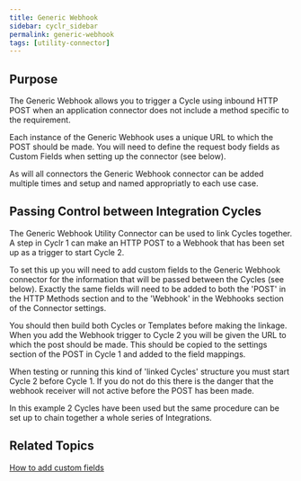 ```yaml
---
title: Generic Webhook
sidebar: cyclr_sidebar
permalink: generic-webhook
tags: [utility-connector]
---
```


## Purpose

The Generic Webhook allows you to trigger a Cycle using inbound HTTP POST when an application connector does not include a method specific to the requirement.

Each instance of the Generic Webhook uses a unique URL to which the POST should be made.  You will need to define the request body fields as Custom Fields when setting up the connector (see below).

As will all connectors the Generic Webhook connector can be added multiple times and setup and named appropriatly to each use case.

## Passing Control between Integration Cycles

The Generic Webhook Utility Connector can be used to link Cycles together.  A step in Cyclr 1 can make an HTTP POST to a Webhook that has been set up as a trigger to start Cycle 2.

To set this up you will need to add custom fields to the Generic Webhook connector for the information that will be passed between the Cycles (see below).  Exactly the same fields will need to be added to both the 'POST' in the HTTP Methods section and to the 'Webhook' in the Webhooks section of the Connector settings.

You should then build both Cycles or Templates before making the linkage.  When you add the Webhook trigger to Cycle 2 you will be given the URL to which the post should be made.  This should be copied to the settings section of the POST in Cycle 1 and added to the field mappings.

When testing or running this kind of 'linked Cycles' structure you must start Cycle 2 before Cycle 1.  If you do not do this there is the danger that the webhook receiver will not active before the POST has been made.

In this example 2 Cycles have been used but the same procedure can be set up to chain together a whole series of Integrations.

## Related Topics

[How to add custom fields](./adding-custom-fields) 
